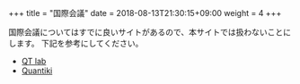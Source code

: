 +++
title = "国際会議"
date = 2018-08-13T21:30:15+09:00
weight = 4
+++

国際会議についてはすでに良いサイトがあるので、本サイトでは扱わないことにします。
下記を参考にしてください。

* [QT lab](http://quantum.info/conf/)
* [Quantiki](https://www.quantiki.org/calendar-node-field-dates)
